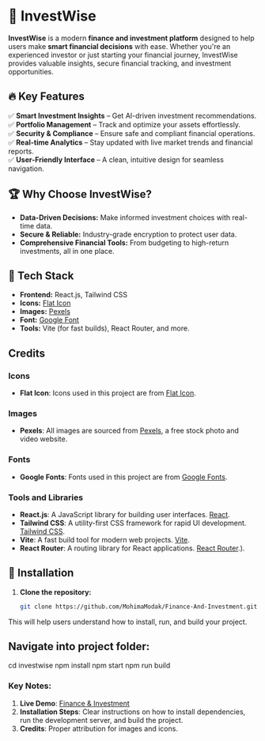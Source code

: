 # 🚀 InvestWise  

**InvestWise** is a modern **finance and investment platform** designed to help users make **smart financial decisions** with ease. Whether you're an experienced investor or just starting your financial journey, InvestWise provides valuable insights, secure financial tracking, and investment opportunities.  

## 🔥 Key Features  
✅ **Smart Investment Insights** – Get AI-driven investment recommendations.  
✅ **Portfolio Management** – Track and optimize your assets effortlessly.  
✅ **Security & Compliance** – Ensure safe and compliant financial operations.  
✅ **Real-time Analytics** – Stay updated with live market trends and financial reports.  
✅ **User-Friendly Interface** – A clean, intuitive design for seamless navigation.  

## 🏆 Why Choose InvestWise?  
- **Data-Driven Decisions:** Make informed investment choices with real-time data.  
- **Secure & Reliable:** Industry-grade encryption to protect user data.  
- **Comprehensive Financial Tools:** From budgeting to high-return investments, all in one place.  

## 📌 Tech Stack  
- **Frontend:** React.js, Tailwind CSS  
- **Icons:** [Flat Icon](https://www.flaticon.com)  
- **Images:** [Pexels](https://www.pexels.com/)
- **Font:** [Google Font](https://fonts.google.com/)
- **Tools:** Vite (for fast builds), React Router, and more.

## Credits

### **Icons**
- **Flat Icon**: Icons used in this project are from [Flat Icon](https://www.flaticon.com).

### **Images**
- **Pexels**: All images are sourced from [Pexels](https://www.pexels.com), a free stock photo and video website.

### **Fonts**
- **Google Fonts**: Fonts used in this project are from [Google Fonts](https://fonts.google.com).

### **Tools and Libraries**
- **React.js**: A JavaScript library for building user interfaces. [React](https://reactjs.org).
- **Tailwind CSS**: A utility-first CSS framework for rapid UI development. [Tailwind CSS](https://tailwindcss.com).
- **Vite**: A fast build tool for modern web projects. [Vite](https://vitejs.dev).
- **React Router**: A routing library for React applications. [React Router](https://reactrouter.com).).

## 🚀 Installation  

1. **Clone the repository:**  
   ```bash
   git clone https://github.com/MohimaModak/Finance-And-Investment.git

This will help users understand how to install, run, and build your project.

 ## **Navigate into project folder**:
cd investwise
npm install
npm start
npm run build
 
### **Key Notes:**
1. **Live Demo**: [Finance & Investment](https://finance-and-investment.vercel.app/)
2. **Installation Steps**: Clear instructions on how to install dependencies, run the development server, and build the project.
3. **Credits**: Proper attribution for images and icons.


